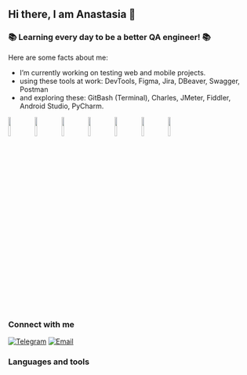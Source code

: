 ## Hi there, I am Anastasia 🐸

### 📚 Learning every day to be a better QA engineer! 📚

Here are some facts about me:
- I’m currently working on testing web and mobile projects.
- using these tools at work: DevTools, Figma, Jira, DBeaver, Swagger, Postman
- and exploring these: GitBash (Terminal), Charles, JMeter, Fiddler, Android Studio, PyCharm.

<p>
 <img src="https://user-images.githubusercontent.com/106335063/195986274-1417f891-b50a-457f-892b-931007720982.png" width=10% height=10%>
 <img src="https://user-images.githubusercontent.com/106335063/195986280-125db564-ec82-4b92-bd0b-4becb98457a1.png" width=10% height=10%>
 <img src="https://user-images.githubusercontent.com/106335063/195986311-760fc67a-b55a-4055-8a2f-457f6da36f35.png" width=10% height=10%>
 <img src="https://user-images.githubusercontent.com/106335063/195986319-7d1ada74-fa4f-4785-8e8d-76c77ee54e98.png" width=10% height=10%>
 <img src="https://user-images.githubusercontent.com/106335063/195986322-c302b74b-44fe-4e84-b1a0-fc6fee815f3a.png" width=10% height=10%>
 <img src="https://user-images.githubusercontent.com/106335063/195986274-1417f891-b50a-457f-892b-931007720982.png" width=10% height=10%>
 <img src="https://user-images.githubusercontent.com/106335063/195986342-3d077e5d-3e0d-432c-b972-2853e19d511c.png" width=10% height=10%>
<p>
 
### Connect with me
[![Telegram](https://img.shields.io/badge/-Telegram-%23002365?style=for-the-badge&logo=Telegram)](https://t.me/carbsfan) 
[![Email](https://img.shields.io/badge/Gmail-D14836?style=for-the-badge&logo=gmail&logoColor=white)](mailto:amorozova.qa@gmail.com)

 ### Languages and tools
 
 
